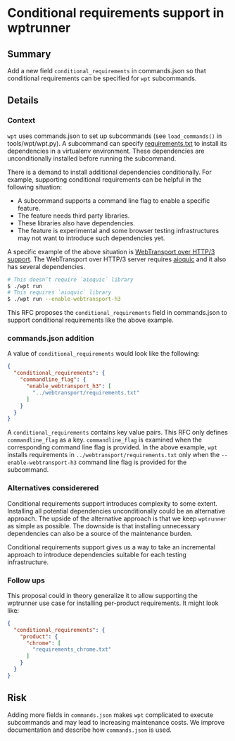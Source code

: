 # Conditional requirements support in wptrunner

## Summary

Add a new field `conditional_requirements` in commands.json so that conditional
requirements can be specified for `wpt` subcommands.

## Details

### Context

`wpt` uses commands.json to set up subcommands (see `load_commands()` in
tools/wpt/wpt.py). A subcommand can specify
[requirements.txt](https://pip.pypa.io/en/stable/user_guide/#requirements-files)
to install its dependencies in a virtualenv environment. These dependencies are
unconditionally installed before running the subcommand.

There is a demand to install additional dependencies conditionally. For example,
supporting conditional requirements can be helpful in the following situation:

* A subcommand supports a command line flag to enable a specific feature.
* The feature needs third party libraries.
* These libraries also have dependencies.
* The feature is experimental and some browser testing infrastructures may not
  want to introduce such dependencies yet.

A specific example of the above situation is
[WebTransport over HTTP/3 support](https://github.com/web-platform-tests/rfcs/blob/master/rfcs/webtransport_h3_test_server.md).
The WebTransport over HTTP/3 server requires
[aioquic](https://aioquic.readthedocs.io/en/latest/) and it also has several
dependencies.

```sh
# This doesn’t require `aioquic` library
$ ./wpt run
# This requires `aioquic` library
$ ./wpt run --enable-webtransport-h3
```

This RFC proposes the `conditional_requirements` field in commands.json to
support conditional requirements like the above example.

### commands.json addition

A value of `conditional_requirements` would look like the following:

```json
{
  "conditional_requirements": {
    "commandline_flag": {
      "enable_webtransport_h3": [
        "../webtransport/requirements.txt"
      ]
    }
  }
}
```

A `conditional_requirements` contains key value pairs. This RFC only defines
`commandline_flag` as a key. `commandline_flag` is examined when the
corresponding command line flag is provided. In the above example, `wpt`
installs requirements in `../webtransport/requirements.txt` only when the
`--enable-webtransport-h3` command line flag is provided for the subcommand.

### Alternatives considerered

Conditional requirements support introduces complexity to some extent.
Installing all potential dependencies unconditionally could be an alternative
approach. The upside of the alternative approach is that we keep `wptrunner` as
simple as possible. The downside is that installing unnecessary dependencies can
also be a source of the maintenance burden.

Conditional requirements support gives us a way to take an incremental approach
to introduce dependencies suitable for each testing infrastructure.

### Follow ups

This proposal could in theory generalize it to allow supporting the wptrunner
use case for installing per-product requirements. It might look like:

```json
{
  "conditional_requirements": {
    "product": {
      "chrome": [
        "requirements_chrome.txt"
      ]
    }
  }
}
```

## Risk

Adding more fields in `commands.json` makes `wpt` complicated to execute
subcommands and may lead to increasing maintenance costs. We improve
documentation and describe how `commands.json` is used.

